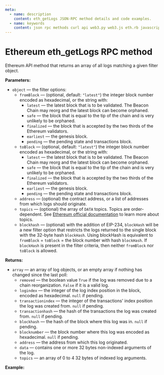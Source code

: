 ```yaml
---
meta:
  - name: description
    content: eth_getLogs JSON-RPC method details and code examples.
  - name: keywords
    content: json rpc methods curl api web3.py web3.js eth.rb javascript python ruby ethereum
---
```


# Ethereum eth_getLogs RPC method

Ethereum API method that returns an array of all logs matching a given filter object.

**Parameters:**  

* `object` — the filter options:
  * `fromBlock` — (optional, default: `"latest"`) the integer block number encoded as hexadecimal, or the string with:
    * `latest` — the latest block that is to be validated. The Beacon Chain may reorg and the latest block can become orphaned.
    * `safe` — the block that is equal to the tip of the chain and is very unlikely to be orphaned.
    * `finalized` — the block that is accepted by the two thirds of the Ethereum validators.
    * `earliest` — the genesis block.
    * `pending` — the pending state and transactions block.
  * `toBlock` — (optional, default: `"latest"`) the integer block number encoded as hexadecimal, or the string with:
    * `latest` — the latest block that is to be validated. The Beacon Chain may reorg and the latest block can become orphaned.
    * `safe` — the block that is equal to the tip of the chain and is very unlikely to be orphaned.
    * `finalized` — the block that is accepted by the two thirds of the Ethereum validators.
    * `earliest` — the genesis block.
    * `pending` — the pending state and transactions block.
  * `address` — (optional) the contract address, or a list of addresses from which logs should originate.
  * `topics` — (optional) the array of `DATA` topics. Topics are order-dependent. See [Ethereum official documentation](https://ethereum.org/en/developers/docs/apis/json-rpc/#ops-deployments-custom) to learn more about topics.
  * `blockhash` — (optional) with the addition of EIP-234, `blockHash` will be a new filter option that restricts the logs returned to the single block with the 32-byte hash `blockHash`. Using blockHash is equivalent to `fromBlock` = `toBlock` = the block number with hash `blockHash`. If `blockHash` is present in the filter criteria, then neither `fromBlock` nor `toBlock` is allowed.

**Returns:**

* `array` — an array of log objects, or an empty array if nothing has changed since the last poll:
  * `removed` — the boolean value `True` if the log was removed due to a chain reorganization. `False` if it is a valid log.
  * `logindex` — the integer of the log index position in the block, encoded as hexadecimal. `null` if pending.
  * `transactionindex` — the integer of the transactions' index position the log was created from. `null` if pending.
  * `transactionhash` — the hash of the transactions the log was created from. `null` if pending.
  * `blockhash` — the hash of the block where this log was in. `null` if pending.
  * `blocknumber` — the block number where this log was encoded as hexadecimal. `null` if pending.
  * `address` — the address from which this log originated.
  * `data` — contains one or more 32 bytes non-indexed arguments of the log.
  * `topics` — an array of 0 to 4 32 bytes of indexed log arguments.

**Example:**

<CodeSwitcher :languages="{js:'web3.js', py:'web3.py', rb:'eth.rb', cr:'cURL'}">
<template v-slot:js>

``` js
const Web3 = require("web3");
const node_url = "CHAINSTACK_NODE_URL";
const web3 = new Web3(node_url);
web3.eth.getPastLogs("0xA0b86991c6218b36c1d19D4a2e9Eb0cE3606eB48", (err, logs) => {
    console.log(logs)
})
```

</template>
<template v-slot:py>

``` py
from web3 import Web3  
node_url = "CHAINSTACK_NODE_URL"
web3 = Web3(Web3.HTTPProvider(node_url))
print(web3.eth.get_logs({"address": "0xA0b86991c6218b36c1d19D4a2e9Eb0cE3606eB48"}))
```

</template>
<template v-slot:rb>

``` rb
require "eth"
client = Eth::Client.create "CHAINSTACK_NODE_URL"
response = client.eth_get_logs({address: "0xA0b86991c6218b36c1d19D4a2e9Eb0cE3606eB48"})
puts response["result"]
```

</template>
<template v-slot:cr>

``` sh
curl -X POST "CHAINSTACK_NODE_URL" \
  -H "Content-Type: application/json" \
  --data '{"method":"eth_getLogs","params":[{"address": "0xA0b86991c6218b36c1d19D4a2e9Eb0cE3606eB48"}],"id":1,"jsonrpc":"2.0"}'
```

</template>
</CodeSwitcher>
